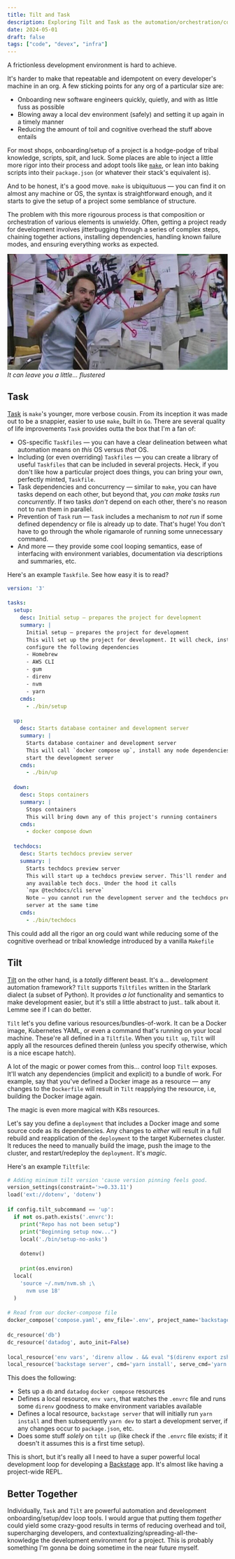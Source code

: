 ```yaml
---
title: Tilt and Task
description: Exploring Tilt and Task as the automation/orchestration/composition layer for local development
date: 2024-05-01
draft: false
tags: ["code", "devex", "infra"]
---
```


A frictionless development environment is hard to achieve.

It's harder to make that repeatable and idempotent on every developer's machine in an org. A few sticking points for any org of a particular size are:

- Onboarding new software engineers quickly, quietly, and with as little fuss as possible
- Blowing away a local dev environment (safely) and setting it up again in a timely manner
- Reducing the amount of toil and cognitive overhead the stuff above entails

For most shops, onboarding/setup of a project is a hodge-podge of tribal knowledge, scripts, spit, and luck. Some places are able to inject a little more rigor into their process and adopt tools like [`make`][make], or lean into baking scripts into their `package.json` (or whatever their stack's equivalent is).

And to be honest, it's a good move. `make` is ubiquituous — you can find it on almost any machine or OS, the syntax is straightforward enough, and it starts to give the setup of a project some semblance of structure.

The problem with this more rigourous process is that composition or orchestration of various elements is unwieldy. Often, getting a project ready for development involves jitterbugging through a series of complex steps, chaining together actions, installing dependencies, handling known failure modes, and ensuring everything works as expected.

![Pepe Silvia][pepesilvia] *It can leave you a little... flustered*

## Task

[Task][task] is `make`'s younger, more verbose cousin. From its inception it was made out to be a snappier, easier to use `make`,  built in `Go`. There are several quality of life improvements `Task` provides outta the box that I'm a fan of:

- OS-specific `Taskfiles` — you can have a clear delineation between what automation means on _this_ OS versus _that_ OS.
- Including (or even overriding) `Taskfiles` — you can create a library of useful `Taskfiles` that can be included in several projects. Heck, if you don't like how a particular project does things, you can bring your own, perfectly minted, `Taskfile`.
- Task dependencies and concurrency — similar to `make`, you can have tasks depend on each other, but beyond that, _you can make tasks run concurrently_. If two tasks _don't_ depend on each other, there's no reason not to run them in parallel.
- Prevention of `Task` run — `Task` includes a mechanism to _not run_ if some defined dependency or file is already up to date. That's huge! You don't have to go through the whole rigamarole of running some unnecessary command.
- And more — they provide some cool looping semantics, ease of interfacing with environment variables, documentation via descriptions and summaries, etc.

Here's an example `Taskfile`. See how easy it is to read?

```yaml
version: '3'

tasks:
  setup:
    desc: Initial setup — prepares the project for development
    summary: |
      Initial setup — prepares the project for development
      This will set up the project for development. It will check, install and
      configure the following dependencies
      - Homebrew
      - AWS CLI
      - gum
      - direnv
      - nvm
      - yarn
    cmds:
      - ./bin/setup

  up:
    desc: Starts database container and development server
    summary: |
      Starts database container and development server
      This will call `docker compose up`, install any node dependencies and
      start the development server
    cmds:
      - ./bin/up

  down:
    desc: Stops containers
    summary: |
      Stops containers
      This will bring down any of this project's running containers
    cmds:
      - docker compose down

  techdocs:
    desc: Starts techdocs preview server
    summary: |
      Starts techdocs preview server
      This will start up a techdocs preview server. This'll render and display
      any available tech docs. Under the hood it calls
      `npx @techdocs/cli serve`
      Note — you cannot run the development server and the techdocs preview
      server at the same time
    cmds:
      - ./bin/techdocs
```

This could add all the rigor an org could want while reducing some of the cognitive overhead or tribal knowledge introduced by a vanilla `Makefile`

## Tilt

[Tilt][tilt] on the other hand, is a _totally_ different beast. It's a... development automation framework? `Tilt` supports `Tiltfiles` written in the Starlark dialect (a subset of Python). It provides _a lot_ functionality and semantics to make development easier, but it's still a little abstract to just.. talk about it. Lemme see if I can do better.

`Tilt` let's you define various resources/bundles-of-work. It can be a Docker image, Kubernetes YAML, or even a command that's running on your local machine. These're all defined in a `Tiltfile`. When you `tilt up`, `Tilt` will apply all the resources defined therein (unless you specify otherwise, which is a nice escape hatch).

A lot of the magic or power comes from this... control loop `Tilt` exposes. It'll watch any dependencies (implicit and explicit) to a bundle of work. For example, say that you've defined a Docker image as a resource — any changes to the `Dockerfile` will result in `Tilt` reapplying the resource, i.e, building the Docker image again.

The magic is even more magical with K8s resources.

Let's say you define a `deployment` that includes a Docker image and some source code as its dependencies. Any changes to _either_ will result in a full rebuild and reapplication of the `deployment` to the target Kubernetes cluster. It reduces the need to manually build the image, push the image to the cluster, and restart/redeploy the `deployment`. It's _magic_.

Here's an example `Tiltfile`:

```python
# Adding minimum tilt version 'cause version pinning feels good.
version_settings(constraint='>=0.33.11')
load('ext://dotenv', 'dotenv')

if config.tilt_subcommand == 'up':
  if not os.path.exists('.envrc'):
    print("Repo has not been setup")
    print("Beginning setup now...")
    local('./bin/setup-no-asks')

    dotenv()

    print(os.environ)
  local(
    'source ~/.nvm/nvm.sh ;\
      nvm use 18'
  )

# Read from our docker-compose file
docker_compose('compose.yaml', env_file='.env', project_name='backstage', profiles=["*"])

dc_resource('db')
dc_resource('datadog', auto_init=False)

local_resource('env vars', 'direnv allow . && eval "$(direnv export zsh)"', deps=['.envrc'])
local_resource('backstage server', cmd='yarn install', serve_cmd='yarn dev', deps=['package.json', 'app-config.yaml', 'app-config.local.yaml', '.envrc'], resource_deps=['db', 'env vars'])
```

This does the following:
- Sets up a `db` and `datadog` `docker compose` resources
- Defines a local resource, `env vars`, that watches the `.envrc` file and runs some `direnv` goodness to make environment variables available
- Defines a local resource, `backstage server` that will initially run `yarn install` and then subsequently `yarn dev` to start a development server, if any changes occur to `package.json`, etc.
- Does some stuff _solely_ on `tilt up` (like check if the `.envrc` file exists; if it doesn't it assumes this is a first time setup).

This is short, but it's really all I need to have a super powerful local development loop for developing a [Backstage][backstage] app. It's almost like having a project-wide REPL.

## Better Together

Individually, `Task` and `Tilt` are powerful automation and development onboarding/setup/dev loop tools. I would argue that putting them _together_ could yield some crazy-good results in terms of reducing overhead and toil, supercharging developers, and contextualizing/spreading-all-the-knowledge the development environment for a project. This is probably something I'm gonna be doing sometime in the near future myself.

[backstage]: https://backstage.io
[make]: https://www.gnu.org/software/make/manual/make.html
[tilt]: https://tilt.dev
[task]: https://taskfile.dev
[pepesilvia]: ../../assets/pepesilvia.jpeg
